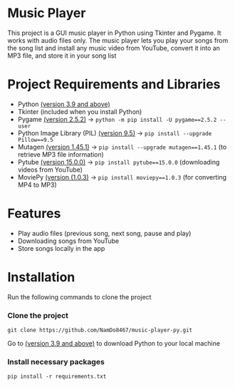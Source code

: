 # Music Player
This project is a GUI music player in Python using Tkinter and Pygame. It works with audio files only. The music player lets you play your songs from the song list and install any music video from YouTube, convert it into an MP3 file, and store it in your song list
# Project Requirements and Libraries
- Python [(version 3.9 and above)](https://www.python.org/downloads/)
- Tkinter (included when you install Python)
- Pygame [(version 2.5.2)](https://www.pygame.org/news/2023/9/pygame-2-5-2-yet-another-bug-fix-release) -> `python -m pip install -U pygame==2.5.2 --user`
- Python Image Library (PIL) [(version 9.5)](https://pillow.readthedocs.io/en/stable/installation.html#basic-installation) -> `pip install --upgrade Pillow==9.5`
- Mutagen [(version 1.45.1)](https://mutagen.readthedocs.io/en/latest/changelog.html#release-1-45-1) -> `pip install --upgrade mutagen==1.45.1` (to retrieve MP3 file information)
- Pytube [(version 15.0.0)]([https://github.com/pytube/pytube](https://pytube.io/en/latest/user/install.html)https://pytube.io/en/latest/user/install.html) -> `pip install pytube==15.0.0` (downloading videos from YouTube)
- MoviePy [(version (1.0.3)](https://zulko.github.io/moviepy/install.html) -> `pip install moviepy==1.0.3` (for converting MP4 to MP3)
# Features
- Play audio files (previous song, next song, pause and play)
- Downloading songs from YouTube
- Store songs locally in the app
# Installation
Run the following commands to clone the project
### Clone the project
```
git clone https://github.com/NamDo8467/music-player-py.git
```
Go to [(version 3.9 and above)](https://www.python.org/downloads/) to download Python to your local machine

### Install necessary packages
```
pip install -r requirements.txt
```
